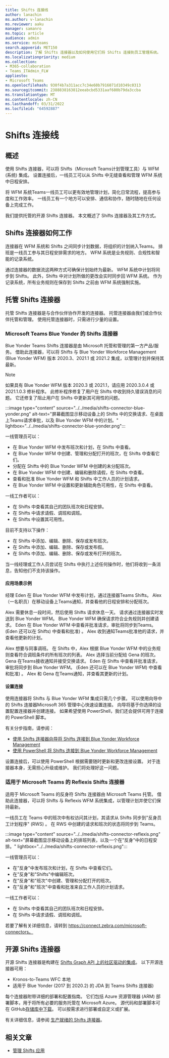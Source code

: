 ```yaml
---
title: Shifts 连接线
author: lanachin
ms.author: v-lanachin
ms.reviewer: aaku
manager: samanro
ms.topic: article
audience: admin
ms.service: msteams
search.appverid: MET150
description: 了解 Shifts 连接器以及如何使用它们将 Shifts 连接到员工管理系统。
ms.localizationpriority: medium
ms.collection:
- M365-collaboration
- Teams_ITAdmin_FLW
appliesto:
- Microsoft Teams
ms.openlocfilehash: 930f4b7a311acc7c34e60b7916071d10349c0313
ms.sourcegitcommit: 2388838163812eeabcbd5331aaf680b79da3ccba
ms.translationtype: MT
ms.contentlocale: zh-CN
ms.lasthandoff: 03/31/2022
ms.locfileid: "64592887"
---
```

# <a name="shifts-connectors"></a>Shifts 连接线

## <a name="overview"></a>概述

使用 Shifts 连接器，可以将 Shifts（Microsoft Teams计划管理工具）与 WFM (系统) 集成。 设置连接后，一线员工可以从 Shifts 中无缝查看和管理 WFM 系统中日程安排。

将 WFM 系统Teams一线员工可以更有效地管理计划，简化日常流程，提高参与度和工作效率。 一线员工有一个地方可以安排、通信和协作，随时随地在任何设备上完成工作。

我们提供托管的开源 Shifts 连接器。 本文概述了 Shifts 连接器及其工作方式。

## <a name="how-shifts-connectors-work"></a>Shifts 连接器如何工作

连接器在 WFM 系统和 Shifts 之间同步计划数据，将组织的计划纳入Teams。 排班是一线员工参与其日程安排需求的地方。 WFM 系统是业务规则、合规性和智能的记录系统。

通过连接器的数据流这两种方式可确保计划始终为最新。 WFM 系统中计划将同步到 Shifts。 此外，Shifts 中对计划所做的更改会实时同步回 WFM 系统。 作为记录系统，所有业务规则在保存到 Shifts 之前由 WFM 系统强制实施。

## <a name="managed-shifts-connectors"></a>托管 Shifts 连接器

托管 Shifts 连接器是与合作伙伴协作开发的连接器。 托管连接器由我们或合作伙伴托管和管理。 使用托管连接器时，只需进行少量的设置。

### <a name="microsoft-teams-shifts-connector-for-blue-yonder"></a>Microsoft Teams Blue Yonder 的 Shifts 连接器
<a name="blue_yonder"> </a>

Blue Yonder Teams Shifts 连接器是由 Microsoft 托管和管理的第一方产品/服务。 借助此连接器，可以将 Shifts 与 Blue Yonder Workforce Management (Blue Yonder WFM) 版本 2020.3、2021.1 或 2021.2 集成，以管理计划并保持其最新。  

> [!NOTE]
> 如果具有 Blue Yonder WFM 版本 2020.3 或 2021.1，请应用 2020.3.0.4 或 2021.1.0.3 修补程序。 此修补程序修复了用户在 Shifts 中收到持久错误消息的问题。 它还修复了阻止用户在 Shifts 中更新其可用性的问题。

:::image type="content" source="../../media/shifts-connector-blue-yonder.png" alt-text="屏幕截图显示移动设备上的 Shifts 中的交换请求、在桌面上Teams请求审批，以及 Blue Yonder WFM 中的计划。" lightbox="../../media/shifts-connector-blue-yonder.png":::

一线管理员可以：

- 在 Blue Yonder WFM 中发布班次和计划，在 Shifts 中查看。
- 在 Blue Yonder WFM 中创建、管理和分配打开的班次，在 Shifts 中查看它们。
- 分配在 Shifts 中的 Blue Yonder WFM 中创建的未分配班次。
- 在 Blue Yonder WFM 中创建、编辑和删除请假，在 Shifts 中查看。
- 查看和批准 Blue Yonder WFM 和 Shifts 中工作人员的计划请求。
- 在 Blue Yonder WFM 中设置和更新辅助角色可用性，在 Shifts 中查看。

一线工作者可以：

- 在 Shifts 中查看其自己的团队班次和日程安排。
- 在 Shifts 中请求请假、调班和调班。
- 在 Shifts 中设置其可用性。

目前不支持以下操作：

- 在 Shifts 中添加、编辑、删除、保存或发布班次。
- 在 Shifts 中添加、编辑、删除、保存或发布假。
- 在 Shifts 中添加、编辑、删除、保存或发布打开的班次。

当一线经理或工作人员尝试在 Shifts 中执行上述任何操作时，他们将收到一条消息，告知他们不支持该操作。

#### <a name="example-scenario"></a>应用场景示例

经理 Eden 在 Blue Yonder WFM 中发布计划，通过连接器Teams Shifts。 Alex（一名职员）在移动设备上Teams通知，并查看他的日程安排和分配班次。

Alex 需要休息一段时间，然后使用 Shifts 请求休息一天。 请求通过连接器实时发送到 Blue Yonder WFM。 Blue Yonder WFM 确保请求符合业务规则并创建请求。 Eden 在 Blue Yonder WFM 中查看并批准请求，审批将同步到Teams。  (Eden 还可以在 Shifts) 中查看和批准) 。 Alex 收到通知Teams批准他的请求，并查看他更新的计划。

Alex 想要与同事调班。 在 Shifts 中，Alex 根据 Blue Yonder WFM 中的业务规则查看符合调班条件的所有班次的列表。 Alex 选择当前分配给 Gena 的班次。 Gena 在Teams接收通知并接受交换请求。 Eden 在 Shifts 中查看并批准请求，审批将同步到 Blue Yonder WFM。  (Eden 还可以在 Blue Yonder WFM) 中查看和批准) 。 Alex 和 Gena 在Teams通知，并查看其更新的计划。

#### <a name="set-up-a-connection"></a>设置连接

使用连接器将 Shifts 与 Blue Yonder WFM 集成只需几个步骤。 可以使用向导中的 Shifts 连接器Microsoft 365 管理中心快速设置连接。 向导将基于你选择的设置配置连接器并创建连接。 如果希望使用 PowerShell，我们还会提供可用于连接的 PowerShell 脚本。

有关分步指南，请参阅：

- [使用 Shifts 连接器向导将 Shifts 连接到 Blue Yonder Workforce Management](shifts-connector-wizard.md)
- [使用 PowerShell 将 Shifts 连接到 Blue Yonder Workforce Management](shifts-connector-blue-yonder-powershell-setup.md)

设置连接后，可以使用 PowerShell 根据需要随时更新和更改连接设置。 对于连接器本身，无需担心升级或维护。 我们将处理好这一问题。

### <a name="reflexis-shifts-connector-for-microsoft-teams"></a>适用于 Microsoft Teams 的 Reflexis Shifts 连接器

适用于 Microsoft Teams 的反身符 Shifts 连接器由 Microsoft Teams 托管。 借助此连接器，可以将 Shifts 与 Reflexis WFM 系统集成，以管理计划并使它们保持最新。

一线员工在 Teams 中的班次中有权访问其计划，其请求从 Shifts 同步到"反身员工计划程序" (RWS) 。 在 RWS 中创建的请求和班次的状态将同步到 Teams。

:::image type="content" source="../../media/shifts-connector-reflexis.png" alt-text="屏幕截图显示移动设备上的排班列表，以及一个在"反身"中的日程安排。" lightbox="../../media/shifts-connector-reflexis.png":::

一线管理员可以：

- 在"反身"中发布班次和计划，在 Shifts 中查看它们。
- 在"反身"和"Shifts"中编辑班次。
- 在"反身"和"班次"中创建、管理和分配打开的班次。
- 在"反身"和"班次"中查看和批准来自工作人员的计划请求。

一线工作者可以：

- 在 Shifts 中查看其自己的团队班次和日程安排。
- 在 Shifts 中请求请假、调班和调班。

若要了解有关详细信息，请转到 https://connect.zebra.com/microsoft-connectors。

## <a name="open-source-shifts-connectors"></a>开源 Shifts 连接器

开源 Shifts 连接器是构建在 [Shifts Graph API 上的社区驱动的集成](/graph/api/resources/shift)。 以下开源连接器可用：

- Kronos-to-Teams WFC 本地
- 适用于 Blue Yonder (2017 到 2020.2) 的 JDA 到 Teams Shifts 连接器) 

每个连接器附带详细的部署和配置指南。 它们包括 Azure 资源管理器 (ARM) 部署脚本，用于将所有必要的服务托管在 Microsoft Azure。 源代码和部署脚本可在 GitHub[存储库中下载](https://github.com/OfficeDev/Microsoft-Teams-Shifts-WFM-Connectors)。 可以按需求进行部署或自定义或扩展。

有关详细信息，请参阅 [生产就绪的 Shifts 连接器](/microsoftteams/platform/samples/shifts-wfm-connectors)。

## <a name="related-articles"></a>相关文章

- [管理 Shifts 应用](manage-the-shifts-app-for-your-organization-in-teams.md)
